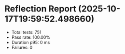 # Reflection Report (2025-10-17T19:59:52.498660)

- Total tests: 751
- Pass rate: 100.00%
- Duration p95: 0 ms
- Failures: 0

